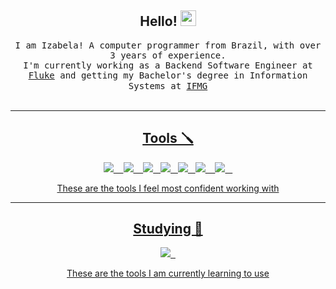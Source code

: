 <h2 align="center">Hello! <img src="https://media.giphy.com/media/hvRJCLFzcasrR4ia7z/giphy.gif" width="25px"></a></h2>
<p align="center">
  <samp>
    I am Izabela! A computer programmer from Brazil, with over 3 years of experience. <br>
    I'm currently working as a Backend Software Engineer at <a href='https://flu.ke/'>Fluke</a> and getting my Bachelor's degree in Information Systems at <a href='https://www.ifmg.edu.br/portal'>IFMG
    
  </samp>
  <br> <br>
</p>
  
<hr>

<h2 align="center">Tools 🪛 </h2>
<p align="center">
  <img src="https://img.shields.io/badge/node.js%20-%2343853D.svg?&style=for-the-badge&logo=node.js&logoColor=white" />&nbsp;&nbsp;&nbsp;
  <img src="https://img.shields.io/badge/react%20-%2300D9FF.svg?&style=for-the-badge&logo=react&logoColor=white" />&nbsp;&nbsp;&nbsp;
  <img src="https://img.shields.io/badge/Firebase%20-%231572B6.svg?&style=for-the-badge&logo=Firebase&logoColor=white" />&nbsp;&nbsp;
  <img src="https://img.shields.io/badge/TypeScript%20-%231572B6.svg?&style=for-the-badge&logo=TypeScript&logoColor=white" />&nbsp;&nbsp;
  <img src="https://img.shields.io/badge/javascript-%23323330.svg?style=for-the-badge&logo=javascript&logoColor=%23F7DF1E" />&nbsp;&nbsp;
  <img src="https://img.shields.io/badge/elixir-%234B275F.svg?style=for-the-badge&logo=elixir&logoColor=white" />&nbsp;&nbsp;&nbsp;
  <img src="https://img.shields.io/badge/-GraphQL-E10098?style=for-the-badge&logo=graphql&logoColor=white" />&nbsp;&nbsp;&nbsp;
</p>
<p align="center">These are the tools I feel most confident working with</p>

<hr>

<h2 align="center">Studying 📖 </h2>
<p align="center">
  <img src="https://img.shields.io/badge/Haskell-5e5086?style=for-the-badge&logo=haskell&logoColor=white" />&nbsp;&nbsp;
</p>
<p align="center">These are the tools I am currently learning to use</p>
